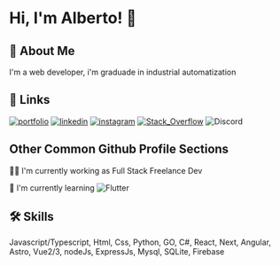 
# Hi, I'm Alberto! 👋


## 🚀 About Me
I'm a web developer, i'm graduade in industrial automatization 


## 🔗 Links
[![portfolio](https://img.shields.io/badge/my_portfolio-000?style=for-the-badge&logo=ko-fi&logoColor=white)](https://alberto-arias.com)
[![linkedin](https://img.shields.io/badge/linkedin-0A66C2?style=for-the-badge&logo=linkedin&logoColor=white)](https://www.linkedin.com/in/nicolas-alberto-arias-otalora-629128211/)
[![instagram](https://img.shields.io/badge/Instagram-E4405F?style=for-the-badge&logo=instagram&logoColor=white)](https://www.instagram.com/alberto_arias_x64/)
[![Stack_Overflow](https://img.shields.io/badge/Stack_Overflow-FE7A16?style=for-the-badge&logo=stack-overflow&logoColor=white)](https://stackoverflow.com/users/18924077/alberto-x64)
![Discord](https://img.shields.io/badge/Discord-5865F2?style=for-the-badge&logo=discord&logoColor=white)


## Other Common Github Profile Sections
👩‍💻 I'm currently working as Full Stack Freelance Dev

🧠 I'm currently learning ![Flutter](https://img.shields.io/badge/Flutter-%2302569B.svg?style=for-the-badge&logo=Flutter&logoColor=white)

## 🛠 Skills
Javascript/Typescript, Html, Css, Python, GO, C#, React, Next, Angular, Astro, Vue2/3, nodeJs, ExpressJs, Mysql, SQLite, Firebase
